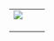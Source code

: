 |  |  |  |
| --- | --- | --- |
| ![](../../image/common/uec_header1.jpg) | | |
|  | | |
| |  | | --- | | ![](../../image/common/spacer.gif)    MRI診断画像   患者：男性   - [localizer](mri01.html)- [localizer\_sag\_3slice](mri02.html)- [tof\_fi3d\_tra\_1.0T](mri03.html)- [t2\_tse\_tra](mri04.html)- [t1\_se\_tra](mri05.html)- [t2\_flair\_tra](mri06.html)- [MIP Range](mri07.html)- [MIP Range[1]](mri08.html)- [r-cag](mri09.html)- [l-cag](mri10.html)- [ep2d\_diff\_3scan](mri11.html)- [ep2d\_diff\_3scan\_tr](mri12.html)- [diffusion](mri13.html) | | |  | | --- | | MRI診断画像（1）localizer                   [マウスの左ボタンを押しながら左右に動かし、画像を手動で変化させることができます] | |
| |  | | --- | | ![](../../image/common/spacer.gif)   電気通信大学コミュニケーション・ミュージアム第７展示室  東京都調布市小島町電気通信大学コミュニケーション・ミュージアム  UEC Museum of Communications Exhibition Room#7  Kojima-cho, Chofu City, Tokyo, Japan. e-mail: uecmuse@muse.or.jp  Copyright all reserved by UEC Museum of Communications Exhibition Room#7 ![](../../image/common/spacer.gif) | | |
